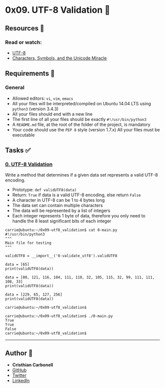 # 0x09. UTF-8 Validation :pencil:

## Resources :closed_book:
### Read or watch:

- [UTF-8](https://en.wikipedia.org/wiki/UTF-8)
- [Characters, Symbols, and the Unicode Miracle](https://www.youtube.com/watch?v=MijmeoH9LT4)

## Requirements :pushpin:
### General
- Allowed editors: ```vi```, ```vim```, ```emacs```
- All your files will be interpreted/compiled on Ubuntu 14.04 LTS using ```python3``` (version 3.4.3)
- All your files should end with a new line
- The first line of all your files should be exactly ```#!/usr/bin/python3```
- A ```README.md``` file, at the root of the folder of the project, is mandatory
- Your code should use the ```PEP 8``` style (version 1.7.x)
All your files must be executable

## Tasks :white_check_mark:
### [0. UTF-8 Validation](https://github.com/Cristhian-Carbonell/holbertonschool-interview/blob/main/0x09-utf8_validation/0-validate_utf8.py)
Write a method that determines if a given data set represents a valid UTF-8 encoding.

- Prototype: ```def validUTF8(data)```
- Return: ```True``` if data is a valid UTF-8 encoding, else return ```False```
- A character in UTF-8 can be 1 to 4 bytes long
- The data set can contain multiple characters
- The data will be represented by a list of integers
- Each integer represents 1 byte of data, therefore you only need to handle the 8 least significant bits of each integer

```shell
carrie@ubuntu:~/0x09-utf8_validation$ cat 0-main.py
#!/usr/bin/python3
"""
Main file for testing
"""

validUTF8 = __import__('0-validate_utf8').validUTF8

data = [65]
print(validUTF8(data))

data = [80, 121, 116, 104, 111, 110, 32, 105, 115, 32, 99, 111, 111, 108, 33]
print(validUTF8(data))

data = [229, 65, 127, 256]
print(validUTF8(data))

carrie@ubuntu:~/0x09-utf8_validation$
```
```shell
carrie@ubuntu:~/0x09-utf8_validation$ ./0-main.py
True
True
False
carrie@ubuntu:~/0x09-utf8_validation$
```

----
## Author :test_tube:

* **Cristhian Carbonell**
* [GitHub](https://github.com/Cristhian-Carbonell)
* [Twitter](https://twitter.com/CristhianCarbo9)
* [LinkedIn](https://www.linkedin.com/in/cristhian-alexander-carbonell/)


